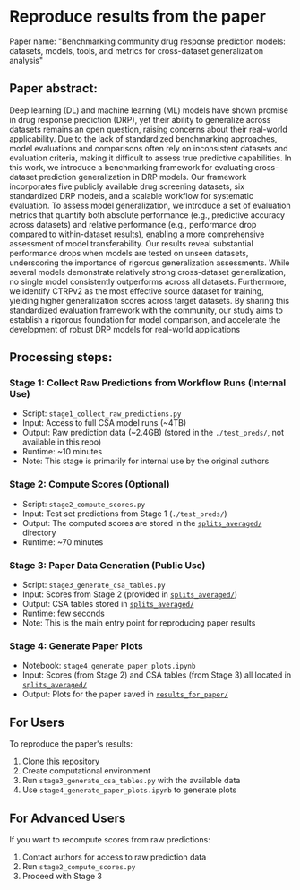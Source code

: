# Reproduce results from the paper

Paper name: "Benchmarking community drug response prediction models: datasets, models, tools, and metrics for cross-dataset generalization analysis"

## Paper abstract:<br> 
Deep learning (DL) and machine learning (ML) models have shown promise in drug response prediction (DRP), yet their ability to generalize across datasets remains an open question, raising concerns about their real-world applicability. Due to the lack of standardized benchmarking approaches, model evaluations and comparisons often rely on inconsistent datasets and evaluation criteria, making it difficult to assess true predictive capabilities. In this work, we introduce a benchmarking framework for evaluating cross-dataset prediction generalization in DRP models. Our framework incorporates five publicly available drug screening datasets, six standardized DRP models, and a scalable workflow for systematic evaluation. To assess model generalization, we introduce a set of evaluation metrics that quantify both absolute performance (e.g., predictive accuracy across datasets) and relative performance (e.g., performance drop compared to within-dataset results), enabling a more comprehensive assessment of model transferability. Our results reveal substantial performance drops when models are tested on unseen datasets, underscoring the importance of rigorous generalization assessments. While several models demonstrate relatively strong cross-dataset generalization, no single model consistently outperforms across all datasets. Furthermore, we identify CTRPv2 as the most effective source dataset for training, yielding higher generalization scores across target datasets. By sharing this standardized evaluation framework with the community, our study aims to establish a rigorous foundation for model comparison, and accelerate the development of robust DRP models for real-world applications

## Processing steps:

### Stage 1: Collect Raw Predictions from Workflow Runs (Internal Use)
- Script: `stage1_collect_raw_predictions.py`
- Input: Access to full CSA model runs (~4TB)
- Output: Raw prediction data (~2.4GB) (stored in the `./test_preds/`, not available in this repo)
- Runtime: ~10 minutes
- Note: This stage is primarily for internal use by the original authors

### Stage 2: Compute Scores (Optional)
- Script: `stage2_compute_scores.py`
- Input: Test set predictions from Stage 1 (`./test_preds/`)
- Output: The computed scores are stored in the [`splits_averaged/`](./splits_averaged/) directory
- Runtime: ~70 minutes

### Stage 3: Paper Data Generation (Public Use)
- Script: `stage3_generate_csa_tables.py`
- Input: Scores from Stage 2 (provided in [`splits_averaged/`](./splits_averaged/))
- Output: CSA tables stored in [`splits_averaged/`](./splits_averaged/)
- Runtime: few seconds
- Note: This is the main entry point for reproducing paper results

### Stage 4: Generate Paper Plots
- Notebook: `stage4_generate_paper_plots.ipynb`
- Input: Scores (from Stage 2) and CSA tables (from Stage 3) all located in  [`splits_averaged/`](./splits_averaged/)
- Output: Plots for the paper saved in [`results_for_paper/`](./results_for_paper/)


## For Users
To reproduce the paper's results:
1. Clone this repository
2. Create computational environment
3. Run `stage3_generate_csa_tables.py` with the available data
4. Use `stage4_generate_paper_plots.ipynb` to generate plots


## For Advanced Users
If you want to recompute scores from raw predictions:
1. Contact authors for access to raw prediction data
2. Run `stage2_compute_scores.py`
3. Proceed with Stage 3

